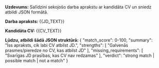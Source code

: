 **Uzdevums:** Salīdzini sekojošo darba aprakstu ar kandidāta CV un sniedz atbildi JSON formātā.

**Darba apraksts:**
{{JD_TEXT}}

**Kandidāta CV:**
{{CV_TEXT}}

**Lūdzu, atbildi šādā JSON struktūrā:**
{
  "match_score": 0-100,
  "summary": "Īss apraksts, cik labi CV atbilst JD.",
  "strengths": [
    "Galvenās prasmes/pieredze no CV, kas atbilst JD"
  ],
  "missing_requirements": [
    "Svarīgas JD prasības, kas CV nav redzamas"
  ],
  "verdict": "strong match | possible match | not a match"
}

